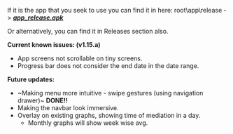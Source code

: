 If it is the app that you seek to use you can find it in here: root\app\release -> ***[app_release.apk](https://github.com/spewedprojects/MeditationTracker/blob/master/app/release/app-release.apk)***

Or alternatively, you can find it in Releases section also.


**Current known issues: (v1.15.a)**
- App screens not scrollable on tiny screens.
- Progress bar does not consider the end date in the date range.

**Future updates:**
- ~Making menu more intuitive - swipe gestures (using navigation drawer)~ __DONE!!__
- Making the navbar look immersive.
- Overlay on existing graphs, showing time of mediation in a day.
  - Monthly graphs will show week wise avg.
